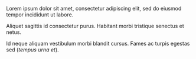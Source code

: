 Lorem ipsum dolor sit amet, consectetur adipiscing elit, sed do eiusmod tempor incididunt ut labore. 

Aliquet sagittis id consectetur purus. Habitant morbi tristique senectus et netus. 

Id neque aliquam vestibulum morbi blandit cursus. Fames ac turpis egestas sed (_tempus urna et_).

